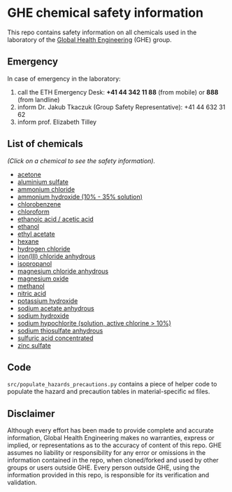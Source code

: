 # GHE chemical safety information

This repo contains safety information on all chemicals used in the laboratory of the [Global Health Engineering](https://ghe.ethz.ch/) (GHE) group.

## Emergency

In case of emergency in the laboratory:
1. call the ETH Emergency Desk: **+41 44 342 11 88** (from mobile) or **888** (from landline)
2. inform Dr. Jakub Tkaczuk (Group Safety Representative): +41 44 632 31 62
3. inform prof. Elizabeth Tilley
## List of chemicals

*(Click on a chemical to see the safety information).*

- [acetone](chemicals/ACETONE_67-64-1.md)
- [aluminium sulfate](chemicals/ALUMINIUM_SULFATE_10043-01-3.md)
- [ammonium chloride](chemicals/AMMONIUM_CHLORIDE_12125-02-9.md)
- [ammonium hydroxide (10% - 35% solution)](chemicals/AMMONIUM_HYDROXIDE_0.1-0.35_1336-21-6.md)
- [chlorobenzene](chemicals/CHLOROBENZENE_108-90-7.md)
- [chloroform](chemicals/CHLOROFORM_67-66-3.md)
- [ethanoic acid / acetic acid](chemicals/ETHANOIC_ACID_64-19-7.md)
- [ethanol](chemicals/ETHANOL_64-17-5.md)
- [ethyl acetate](chemicals/ETHYL_ACETATE_141-78-6.md)
- [hexane](chemicals/HEXANE_110-54-3.md)
- [hydrogen chloride](chemicals/HYDROGEN_CHLORIDE_7647-01-0.md)
- [iron(III) chloride anhydrous](chemicals/IRON_III_CHLORIDE_ANHYDROUS_7705-08-0.md)
- [isopropanol](chemicals/ISOPROPANOL_67-63-0.md)
- [magnesium chloride anhydrous](chemicals/MAGNESIUM_CHLORIDE_ANHYDROUS_7786-30-3.md)
- [magnesium oxide](chemicals/MAGNESIUM_OXIDE_1309-48-4.md)
- [methanol](chemicals/METHANOL_67-56-1.md)
- [nitric acid](chemicals/NITRIC_ACID_7697-37-2.md)
- [potassium hydroxide](chemicals/POTASSIUM_HYDROXIDE_1310-58-3.md)
- [sodium acetate anhydrous](chemicals/SODIUM_ACETATE_ANHYDROUS_127-09-3.md)
- [sodium hydroxide](chemicals/SODIUM_HYDROXIDE_1310-73-2.md)
- [sodium hypochlorite (solution, active chlorine > 10%)](chemicals/SODIUM_HYPOCHLORITE_7681-52-9.md)
- [sodium thiosulfate anhydrous](chemicals/SODIUM_THIOSULFATE_ANHYDROUS_7772-98-7.md)
- [sulfuric acid concentrated](chemicals/SULFURIC_ACID_CONCENTRATED_7664-93-9.md)
- [zinc sulfate](chemicals/ZINC_SULFATE_7733-02-0.md)

## Code

`src/populate_hazards_precautions.py` contains a piece of helper code to populate the hazard and precaution tables in material-specific `md` files.

## Disclaimer

Although every effort has been made to provide complete and accurate information, Global Health Engineering makes no warranties, express or implied, or representations as to the accuracy of content of this repo. GHE assumes no liability or responsibility for any error or omissions in the information contained in the repo, when cloned/forked and used by other groups or users outside GHE. Every person outside GHE, using the information provided in this repo, is responsible for its verification and validation.
